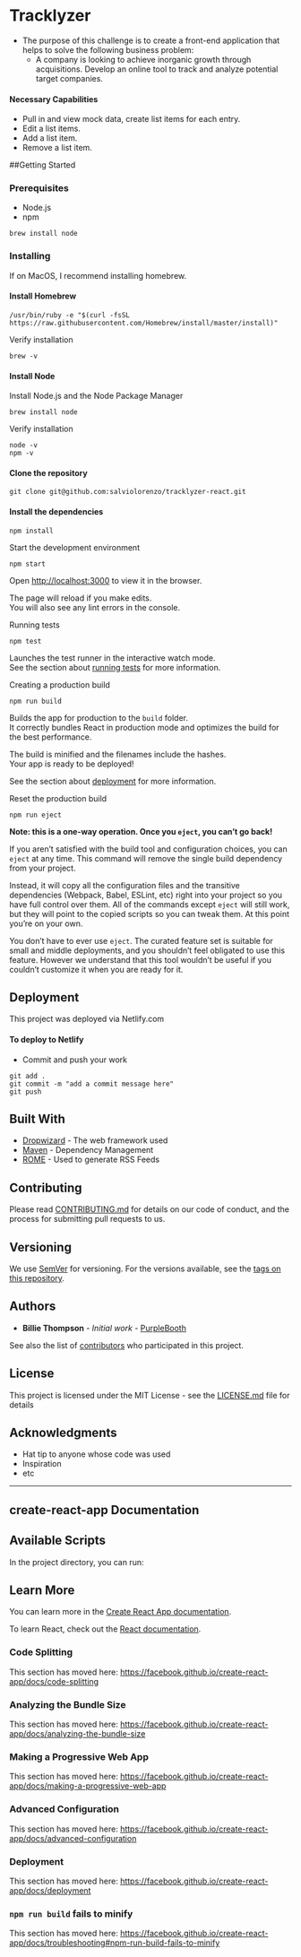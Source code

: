# Tracklyzer

- The purpose of this challenge is to create a front-end application that helps to solve the following business problem:
  - A company is looking to achieve inorganic growth through acquisitions. Develop
    an online tool to track and analyze potential target companies.

#### Necessary Capabilities

- Pull in and view mock data, create list items for each entry.
- Edit a list items.
- Add a list item.
- Remove a list item.

##Getting Started

### Prerequisites

- Node.js
- npm

```
brew install node

```

### Installing

If on MacOS, I recommend installing homebrew.

#### Install Homebrew

```
/usr/bin/ruby -e "$(curl -fsSL https://raw.githubusercontent.com/Homebrew/install/master/install)"
```

Verify installation

```
brew -v
```

#### Install Node

Install Node.js and the Node Package Manager

```
brew install node
```

Verify installation

```
node -v
npm -v
```

#### Clone the repository

```
git clone git@github.com:salviolorenzo/tracklyzer-react.git
```

#### Install the dependencies

```
npm install
```

Start the development environment

```
npm start
```

Open [http://localhost:3000](http://localhost:3000) to view it in the browser.

The page will reload if you make edits.<br>
You will also see any lint errors in the console.

Running tests

```
npm test
```

Launches the test runner in the interactive watch mode.<br>
See the section about [running tests](https://facebook.github.io/create-react-app/docs/running-tests) for more information.

Creating a production build

```
npm run build
```

Builds the app for production to the `build` folder.<br>
It correctly bundles React in production mode and optimizes the build for the best performance.

The build is minified and the filenames include the hashes.<br>
Your app is ready to be deployed!

See the section about [deployment](https://facebook.github.io/create-react-app/docs/deployment) for more information.

Reset the production build

```
npm run eject
```

**Note: this is a one-way operation. Once you `eject`, you can’t go back!**

If you aren’t satisfied with the build tool and configuration choices, you can `eject` at any time. This command will remove the single build dependency from your project.

Instead, it will copy all the configuration files and the transitive dependencies (Webpack, Babel, ESLint, etc) right into your project so you have full control over them. All of the commands except `eject` will still work, but they will point to the copied scripts so you can tweak them. At this point you’re on your own.

You don’t have to ever use `eject`. The curated feature set is suitable for small and middle deployments, and you shouldn’t feel obligated to use this feature. However we understand that this tool wouldn’t be useful if you couldn’t customize it when you are ready for it.

## Deployment

This project was deployed via Netlify.com

#### To deploy to Netlify

- Commit and push your work

```
git add .
git commit -m "add a commit message here"
git push
```

## Built With

- [Dropwizard](http://www.dropwizard.io/1.0.2/docs/) - The web framework used
- [Maven](https://maven.apache.org/) - Dependency Management
- [ROME](https://rometools.github.io/rome/) - Used to generate RSS Feeds

## Contributing

Please read [CONTRIBUTING.md](https://gist.github.com/PurpleBooth/b24679402957c63ec426) for details on our code of conduct, and the process for submitting pull requests to us.

## Versioning

We use [SemVer](http://semver.org/) for versioning. For the versions available, see the [tags on this repository](https://github.com/your/project/tags).

## Authors

- **Billie Thompson** - _Initial work_ - [PurpleBooth](https://github.com/PurpleBooth)

See also the list of [contributors](https://github.com/your/project/contributors) who participated in this project.

## License

This project is licensed under the MIT License - see the [LICENSE.md](LICENSE.md) file for details

## Acknowledgments

- Hat tip to anyone whose code was used
- Inspiration
- etc

---

## create-react-app Documentation

## Available Scripts

In the project directory, you can run:

## Learn More

You can learn more in the [Create React App documentation](https://facebook.github.io/create-react-app/docs/getting-started).

To learn React, check out the [React documentation](https://reactjs.org/).

### Code Splitting

This section has moved here: https://facebook.github.io/create-react-app/docs/code-splitting

### Analyzing the Bundle Size

This section has moved here: https://facebook.github.io/create-react-app/docs/analyzing-the-bundle-size

### Making a Progressive Web App

This section has moved here: https://facebook.github.io/create-react-app/docs/making-a-progressive-web-app

### Advanced Configuration

This section has moved here: https://facebook.github.io/create-react-app/docs/advanced-configuration

### Deployment

This section has moved here: https://facebook.github.io/create-react-app/docs/deployment

### `npm run build` fails to minify

This section has moved here: https://facebook.github.io/create-react-app/docs/troubleshooting#npm-run-build-fails-to-minify

```

```

```

```
